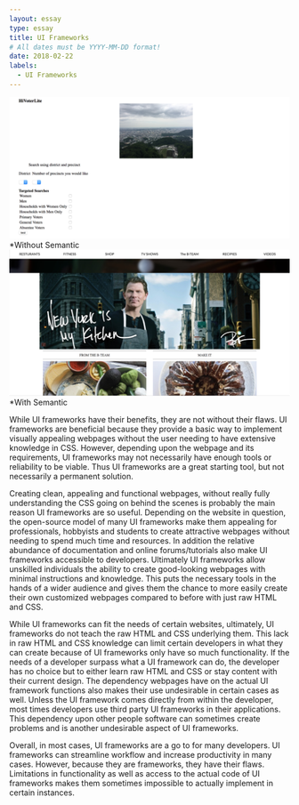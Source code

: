 ```yaml
---
layout: essay
type: essay
title: UI Frameworks
# All dates must be YYYY-MM-DD format!
date: 2018-02-22
labels:
  - UI Frameworks
---
```


<img src="../images/without-semantic.png" class="ui medium image">*Without Semantic
<img src="../images/semanti-ui.png" class="ui medium image">*With Semantic

While UI frameworks have their benefits, they are not without their flaws. UI frameworks are beneficial because they provide a basic way to implement visually appealing webpages without the user needing to have extensive knowledge in CSS. However, depending upon the webpage and its requirements, UI frameworks may not necessarily have enough tools or reliability to be viable. Thus UI frameworks are a great starting tool, but not necessarily a permanent solution. 

Creating clean, appealing and functional webpages, without really fully understanding the CSS going on behind the scenes is probably the main reason UI frameworks are so useful. Depending on the website in question, the open-source model of many UI frameworks make them appealing for professionals, hobbyists and students to create attractive webpages without needing to spend much time and resources. In addition the relative abundance of documentation and online forums/tutorials also make UI frameworks accessible to developers. Ultimately UI frameworks allow unskilled individuals the ability to create good-looking webpages with minimal instructions and knowledge. This puts the necessary tools in the hands of a wider audience and gives them the chance to more easily create their own customized webpages compared to before with just raw HTML and CSS.

While UI frameworks can fit the needs of certain websites, ultimately, UI frameworks do not teach the raw HTML and CSS underlying them. This lack in raw HTML and CSS knowledge can limit certain developers in what they can create because of UI frameworks only have so much functionality. If the needs of a developer surpass what a UI framework can do, the developer has no choice but to either learn raw HTML and CSS or stay content with their current design. The dependency webpages have on the actual UI framework functions also makes their use undesirable in certain cases as well. Unless the UI framework comes directly from within the developer, most times developers use third party UI frameworks in their applications. This dependency upon other people software can sometimes create problems and is another undesirable aspect of UI frameworks. 

Overall, in most cases, UI frameworks are a go to for many developers. UI frameworks can streamline workflow and increase productivity in many cases. However, because they are frameworks, they have their flaws. Limitations in functionality as well as access to the actual code of UI frameworks makes them sometimes impossible to actually implement in certain instances.  
